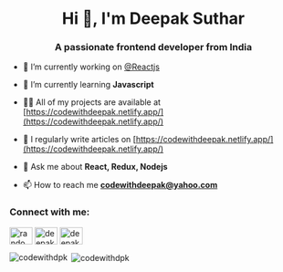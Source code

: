 <h1 align="center">Hi 👋, I'm Deepak Suthar</h1>
<h3 align="center">A passionate frontend developer from India</h3>

- 🔭 I’m currently working on [@Reactjs](https://reactjs.org/)

- 🌱 I’m currently learning **Javascript**

- 👨‍💻 All of my projects are available at [https://codewithdeepak.netlify.app/](https://codewithdeepak.netlify.app/)

- 📝 I regularly write articles on [https://codewithdeepak.netlify.app/](https://codewithdeepak.netlify.app/)

- 💬 Ask me about **React, Redux, Nodejs**

- 📫 How to reach me **codewithdeepak@yahoo.com**

<h3 align="left">Connect with me:</h3>
<p align="left">
<a href="https://twitter.com/deepaketh" target="blank"><img align="center" src="https://raw.githubusercontent.com/rahuldkjain/github-profile-readme-generator/master/src/images/icons/Social/twitter.svg" alt="randomdeeps" height="30" width="40" /></a>
<a href="https://linkedin.com/in/deepak-suthar-7879071ab" target="blank"><img align="center" src="https://raw.githubusercontent.com/rahuldkjain/github-profile-readme-generator/master/src/images/icons/Social/linked-in-alt.svg" alt="deepak-suthar-7879071ab" height="30" width="40" /></a>
<a href="https://instagram.com/deepak.suthr" target="blank"><img align="center" src="https://raw.githubusercontent.com/rahuldkjain/github-profile-readme-generator/master/src/images/icons/Social/instagram.svg" alt="deepak.suthr" height="30" width="40" /></a>
</p>
</a> 

<p><img align="left" src="https://github-readme-stats.vercel.app/api/top-langs?username=codewithdpk&show_icons=true&locale=en&layout=compact" alt="codewithdpk" /></p>

<p>&nbsp;<img align="center" src="https://github-readme-stats.vercel.app/api?username=codewithdpk&show_icons=true&locale=en" alt="codewithdpk" /></p>

